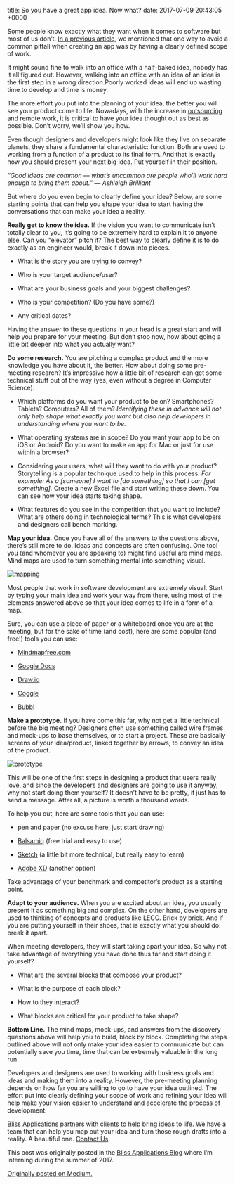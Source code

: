 title:  So you have a great app idea. Now what?
date:   2017-07-09 20:43:05 +0000

Some people know exactly what they want when it comes to software but most of us don’t. [In a previous article](http://bit.ly/2tUUNRE), we mentioned that one way to avoid a common pitfall when creating an app was by having a clearly defined scope of work.

It might sound fine to walk into an office with a half-baked idea, nobody has it all figured out. However, walking into an office with an idea of an idea is the first step in a wrong direction.Poorly worked ideas will end up wasting time to develop and time is money.

The more effort you put into the planning of your idea, the better you will see your product come to life. Nowadays, with the increase in [outsourcing](http://bit.ly/2svdTfS) and remote work, it is critical to have your idea thought out as best as possible. Don’t worry, we’ll show you how.

Even though designers and developers might look like they live on separate planets, they share a fundamental characteristic: function. Both are used to working from a function of a product to its final form. And that is exactly how you should present your next big idea. Put yourself in their position.

 _“Good ideas are common — what’s uncommon are people who’ll work hard enough to bring them about.” — Ashleigh Brilliant_

But where do you even begin to clearly define your idea?
Below, are some starting points that can help you shape your idea to start having the conversations that can make your idea a reality.

**Really get to know the idea.** If the vision you want to communicate isn’t totally clear to you, it’s going to be extremely hard to explain it to anyone else. Can you “elevator” pitch it? The best way to clearly define it is to do exactly as an engineer would, break it down into pieces.

* What is the story you are trying to convey?

* Who is your target audience/user?

* What are your business goals and your biggest challenges?

* Who is your competition? (Do you have some?)

* Any critical dates?

Having the answer to these questions in your head is a great start and will help you prepare for your meeting. But don’t stop now, how about going a little bit deeper into what you actually want?

**Do some research.** You are pitching a complex product and the more knowledge you have about it, the better. How about doing some pre-meeting research? It’s impressive how a little bit of research can get some technical stuff out of the way (yes, even without a degree in Computer Science).

* Which platforms do you want your product to be on? Smartphones? Tablets? Computers? All of them? *Identifying these in advance will not only help shape what exactly you want but also help developers in understanding where you want to be.*

* What operating systems are in scope? Do you want your app to be on iOS or Android? Do you want to make an app for Mac or just for use within a browser?

* Considering your users, what will they want to do with your product? Storytelling is a popular technique used to help in this process. *For example: As a [someone] I want to [do something] so that I can [get something].* Create a new Excel file and start writing these down. You can see how your idea starts taking shape.

* What features do you see in the competition that you want to include? What are others doing in technological terms? This is what developers and designers call bench marking.

**Map your idea.** Once you have all of the answers to the questions above, there’s still more to do. Ideas and concepts are often confusing. One tool you (and whomever you are speaking to) might find useful are mind maps. Mind maps are used to turn something mental into something visual.

![mapping](https://cdn-images-1.medium.com/max/2000/0*JIO4wRg2GGtrhZFA.)

Most people that work in software development are extremely visual. Start by typing your main idea and work your way from there, using most of the elements answered above so that your idea comes to life in a form of a map.

Sure, you can use a piece of paper or a whiteboard once you are at the meeting, but for the sake of time (and cost), here are some popular (and free!) tools you can use:

* [Mindmapfree.com](http://www.mindmapfree.com/)

* [Google Docs](http://www.google.com/docs/about/)

* [Draw.io](http://www.draw.io/)

* [Coggle](https://coggle.it/)

* [Bubbl](https://bubbl.us/)

**Make a prototype.** If you have come this far, why not get a little technical before the big meeting? Designers often use something called wire frames and mock-ups to base themselves, or to start a project. These are basically screens of your idea/product, linked together by arrows, to convey an idea of the product.

![prototype](https://cdn-images-1.medium.com/max/2048/1*dslNoOm6THf8dARUpFVdsg.jpeg)

This will be one of the first steps in designing a product that users really love, and since the developers and designers are going to use it anyway, why not start doing them yourself? It doesn’t have to be pretty, it just has to send a message. After all, a picture is worth a thousand words.

To help you out, here are some tools that you can use:

* pen and paper (no excuse here, just start drawing)

* [Balsamiq](http://www.balsamiq.com/) (free trial and easy to use)

* [Sketch](http://www.sketchapp.com/) (a little bit more technical, but really easy to learn)

* [Adobe XD](http://www.adobe.com/pt/products/experience-design.html) (another option)

Take advantage of your benchmark and competitor’s product as a starting point.

**Adapt to your audience.** When you are excited about an idea, you usually present it as something big and complex. On the other hand, developers are used to thinking of concepts and products like LEGO. Brick by brick. And if you are putting yourself in their shoes, that is exactly what you should do: break it apart.

When meeting developers, they will start taking apart your idea. So why not take advantage of everything you have done thus far and start doing it yourself?

* What are the several blocks that compose your product?

* What is the purpose of each block?

* How to they interact?

* What blocks are critical for your product to take shape?

**Bottom Line.** The mind maps, mock-ups, and answers from the discovery questions above will help you to build, block by block. Completing the steps outlined above will not only make your idea easier to communicate but can potentially save you time, time that can be extremely valuable in the long run.

Developers and designers are used to working with business goals and ideas and making them into a reality. However, the pre-meeting planning depends on how far you are willing to go to have your idea outlined. The effort put into clearly defining your scope of work and refining your idea will help make your vision easier to understand and accelerate the process of development.

[Bliss Applications](https://www.blissapplications.com/) partners with clients to help bring ideas to life. We have a team that can help you map out your idea and turn those rough drafts into a reality. A beautiful one. [Contact Us](https://www.blissapplications.com/contactform#details).

This post was originally posted in the [Bliss Applications Blog](https://blog.blissapplications.com/) where I’m interning during the summer of 2017.

[Originally posted on Medium.](https://medium.com/@DuarteOCarmo/so-you-have-a-great-app-idea-now-what-62260bc638b7)
